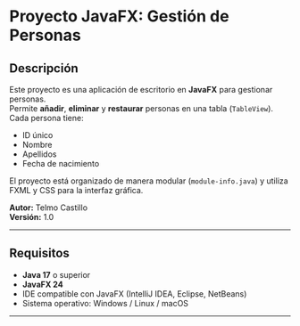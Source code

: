 # Proyecto JavaFX: Gestión de Personas

## Descripción
Este proyecto es una aplicación de escritorio en **JavaFX** para gestionar personas.  
Permite **añadir**, **eliminar** y **restaurar** personas en una tabla (`TableView`).  
Cada persona tiene:

- ID único
- Nombre
- Apellidos
- Fecha de nacimiento

El proyecto está organizado de manera modular (`module-info.java`) y utiliza FXML y CSS para la interfaz gráfica.

**Autor:** Telmo Castillo  
**Versión:** 1.0

---

## Requisitos

- **Java 17** o superior
- **JavaFX 24**
- IDE compatible con JavaFX (IntelliJ IDEA, Eclipse, NetBeans)
- Sistema operativo: Windows / Linux / macOS

---
